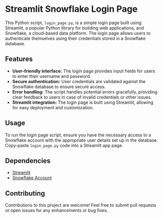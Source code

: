 # Streamlit Snowflake Login Page

This Python script, `login_page.py`, is a simple login page built using Streamlit, a popular Python library for building web applications, and Snowflake, a cloud-based data platform. The login page allows users to authenticate themselves using their credentials stored in a Snowflake database.

## Features
- **User-friendly interface:** The login page provides input fields for users to enter their username and password.
- **Secure authentication:** User credentials are validated against the Snowflake database to ensure secure access.
- **Error handling:** The script handles potential errors gracefully, providing clear feedback to users in case of invalid credentials or other issues.
- **Streamlit integration:** The login page is built using Streamlit, allowing for easy deployment and customization.

## Usage
To run the login page script, ensure you have the necessary access to a Snowflake account with the appropriate user details set up in the database. Copy-paste `login_page.py` code into a Streamlit app page.

## Dependencies
- [Streamlit](https://streamlit.io/)
- [Snowflake Account](https://app.snowflake.com/)

## Contributing
Contributions to this project are welcome! Feel free to submit pull requests or open issues for any enhancements or bug fixes.
